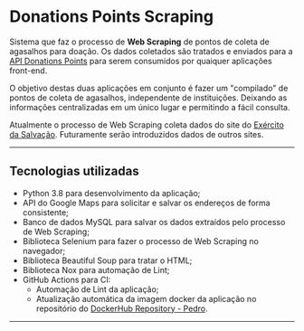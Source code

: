 # Donations Points Scraping

Sistema que faz o processo de **Web Scraping** de pontos de coleta de agasalhos para doação. Os dados coletados são tratados e enviados para a [API Donations Points](https://github.com/PedroHPAlmeida/fatec-tg-api-donations-points) para serem consumidos por quaiquer aplicações front-end.

O objetivo destas duas aplicações em conjunto é fazer um "compilado" de pontos de coleta de agasalhos, independente de instituições. Deixando as informações centralizadas em um único lugar e permitindo a fácil consulta.

Atualmente o processo de Web Scraping coleta dados do site do [Exército da Salvação](https://www.exercitodoacoes.org.br/doacoes/pontos-de-coleta/). Futuramente serão introduzidos dados de outros sites.

______
## Tecnologias utilizadas

* Python 3.8 para desenvolvimento da aplicação;
* API do Google Maps para solicitar e salvar os endereços de forma consistente;
* Banco de dados MySQL para salvar os dados extraídos pelo processo de Web Scraping;
* Biblioteca Selenium para fazer o processo de Web Scraping no navegador;
* Biblioteca Beautiful Soup para tratar o HTML;
* Biblioteca Nox para automação de Lint;
* GitHub Actions para CI:
    - Automação de Lint da aplicação;
    - Atualização automática da imagem docker da aplicação no repositório do [DockerHub Repository - Pedro](https://hub.docker.com/repository/docker/pedro6571/points-of-donations).

______
